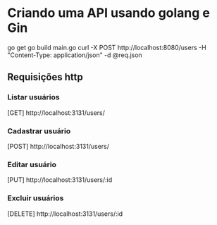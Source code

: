 # Criando uma API usando golang e Gin
go get
go build main.go
curl -X POST http://localhost:8080/users -H "Content-Type: application/json" -d @req.json
## Requisições http
### Listar usuários
[GET] http://localhost:3131/users/

### Cadastrar usuário
[POST] http://localhost:3131/users/

### Editar usuário
[PUT] http://localhost:3131/users/:id

### Excluir usuários
[DELETE] http://localhost:3131/users/:id
